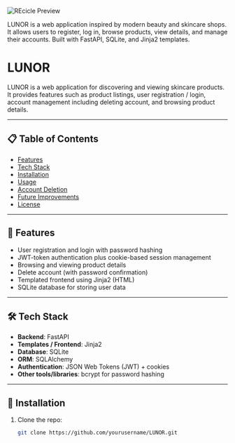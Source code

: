 ![REcicle Preview](https://i.postimg.cc/MKRqn6My/2025-09-12-200926.png)

LUNOR is a web application inspired by modern beauty and skincare shops.
It allows users to register, log in, browse products, view details, and manage their accounts.
Built with FastAPI, SQLite, and Jinja2 templates.
# LUNOR

LUNOR is a web application for discovering and viewing skincare products.  
It provides features such as product listings, user registration / login, account management including deleting account, and browsing product details.  

---

## 📋 Table of Contents

- [Features](#features)  
- [Tech Stack](#tech-stack)  
- [Installation](#installation)  
- [Usage](#usage)  
- [Account Deletion](#account-deletion)  
- [Future Improvements](#future-improvements)  
- [License](#license)  

---

## 🚀 Features

- User registration and login with password hashing  
- JWT-token authentication plus cookie-based session management  
- Browsing and viewing product details  
- Delete account (with password confirmation)  
- Templated frontend using Jinja2 (HTML)  
- SQLite database for storing user data  

---

## 🛠 Tech Stack

- **Backend**: FastAPI  
- **Templates / Frontend**: Jinja2  
- **Database**: SQLite  
- **ORM**: SQLAlchemy  
- **Authentication**: JSON Web Tokens (JWT) + cookies  
- **Other tools/libraries**: bcrypt for password hashing  

---

## 🧰 Installation

1. Clone the repo:
   ```bash
   git clone https://github.com/yourusername/LUNOR.git
